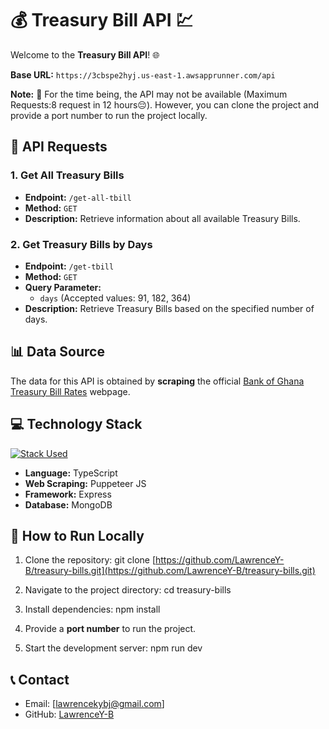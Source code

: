 # 💰 Treasury Bill API 💹

Welcome to the **Treasury Bill API**! 🌐

**Base URL:** `https://3cbspe2hyj.us-east-1.awsapprunner.com/api`

**Note:** 🚧 For the time being, the API may not be available (Maximum Requests:8 request in 12 hours😔). However, you can clone the project and provide a port number to run the project locally.

## 🚀 API Requests

### 1. Get All Treasury Bills
- **Endpoint:** `/get-all-tbill`
- **Method:** `GET`
- **Description:** Retrieve information about all available Treasury Bills.

### 2. Get Treasury Bills by Days
- **Endpoint:** `/get-tbill`
- **Method:** `GET`
- **Query Parameter:**
  - `days` (Accepted values: 91, 182, 364)
- **Description:** Retrieve Treasury Bills based on the specified number of days.

## 📊 Data Source

The data for this API is obtained by **scraping** the official [Bank of Ghana Treasury Bill Rates](https://www.bog.gov.gh/treasury-and-the-markets/treasury-bill-rates/) webpage.

## 💻 Technology Stack
[![Stack Used](https://skillicons.dev/icons?i=mongodb,typescript,nodejs,express&theme=dark&perline=2)](https://skillicons.dev)

- **Language:** TypeScript
- **Web Scraping:** Puppeteer JS
- **Framework:** Express
- **Database:** MongoDB

## 🚀 How to Run Locally

1. Clone the repository:
git clone [https://github.com/LawrenceY-B/treasury-bills.git](https://github.com/LawrenceY-B/treasury-bills.git)

2. Navigate to the project directory:
cd treasury-bills
   
3. Install dependencies:
npm install

4.  Provide a **port number** to run the project.

5. Start the development server:
npm run dev

## 📞 Contact

- Email: [lawrencekybj@gmail.com]
- GitHub: [LawrenceY-B](https://github.com/LawrenceY-B)
